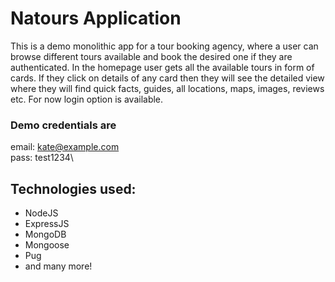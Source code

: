 # Natours Application

This is a demo monolithic app for a tour booking agency, where a user can browse different tours available and book the desired one if they are authenticated. In the homepage user gets all the available tours in form of cards. If they click on details of any card then they will see the detailed view where they will find quick facts, guides, all locations, maps, images, reviews etc. For now login option is available.
### Demo credentials are 
email: kate@example.com\
pass: test1234\

## Technologies used:
- NodeJS
- ExpressJS
- MongoDB
- Mongoose
- Pug
- and many more!

